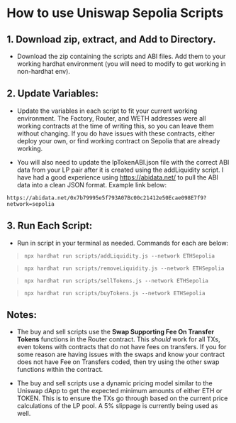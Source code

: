 
# How to use Uniswap Sepolia Scripts

  
## 1. Download zip, extract, and Add to Directory.

- Download the zip containing the scripts and ABI files. Add them to your working hardhat environment (you will need to modify to get working in non-hardhat env).

## 2. Update Variables:

- Update the variables in each script to fit your current working environment. The Factory, Router, and WETH addresses were all working contracts at the time of writing this, so you can leave them without changing. If you do have issues with these contracts, either deploy your own, or find working contract on Sepolia that are already working. 

- You will also need to update the lpTokenABI.json file with the correct ABI data from your LP pair after it is created using the addLiquidity script. I have had a good experience using https://abidata.net/ to pull the ABI data into a clean JSON format. Example link below:

``https://abidata.net/0x7b79995e5f793A07Bc00c21412e50Ecae098E7f9?network=sepolia``

## 3. Run Each Script:

- Run in script in your terminal as needed. Commands for each are below:

> ``npx hardhat run scripts/addLiquidity.js --network ETHSepolia`` 

> ``npx hardhat run scripts/removeLiquidity.js --network ETHSepolia`` 

> ``npx hardhat run scripts/sellTokens.js --network ETHSepolia`` 

> ``npx hardhat run scripts/buyTokens.js --network ETHSepolia`` 

## Notes:

- The buy and sell scripts use the **Swap Supporting Fee On Transfer Tokens** functions in the Router contract. This *should* work for all TXs, even tokens with contracts that do not have fees on transfers. If you for some reason are having issues with the swaps and know your contract does not have Fee on Transfers coded, then try using the other swap functions within the contract.

- The buy and sell scripts use a dynamic pricing model similar to the Uniswap dApp to get the expected minimum amounts of either ETH or TOKEN. This is to ensure the TXs go through based on the current price calculations of the LP pool. A 5% slippage is currently being used as well. 
